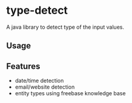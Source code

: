 # type-detect
A java library to detect type of the input values.

## Usage


## Features
 - date/time detection
 - email/website detection
 - entity types using freebase knowledge base
 
 
## 

